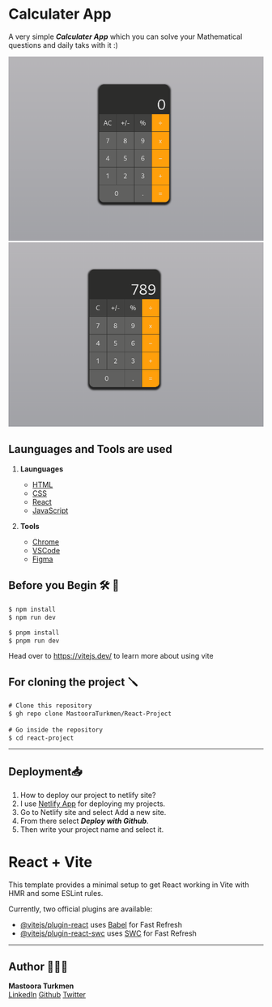 # Calculater App

A very simple **_Calculater App_** which you can solve your Mathematical questions and daily taks with it :)

![Alt text](./images/image.png)
![Alt text](./images/image-1.png)


## Launguages and Tools are used

1. **Launguages**
    + [HTML](https://github.com/topics/html)
    + [CSS](https://github.com/topics/css)
    + [React](https://github.com/topics/react)
    + [JavaScript](https://github.com/topics/javascript)

2. **Tools** 
    + [Chrome](https://github.com/topics/chrome)
    + [VSCode](https://github.com/topics/vscode)
    + [Figma](https://github.com/topics/figma)


## Before you Begin 🛠 🔨

```
$ npm install
$ npm run dev
```

```
$ pnpm install
$ pnpm run dev
```

Head over to https://vitejs.dev/ to learn more about using vite

## For cloning the project 🪛

```
# Clone this repository
$ gh repo clone MastooraTurkmen/React-Project

# Go inside the repository
$ cd react-project
```

------


## Deployment📥

1. How to deploy our project to netlify site?
2. I use [Netlify App](https://app.netlify.com/) for deploying my projects.
3. Go to Netlify site and select Add a new site.
4. From there select **_Deploy with Github_**.
5. Then write your project name and select it.


# React + Vite

This template provides a minimal setup to get React working in Vite with HMR and some ESLint rules.

Currently, two official plugins are available:

- [@vitejs/plugin-react](https://github.com/vitejs/vite-plugin-react/blob/main/packages/plugin-react/README.md) uses [Babel](https://babeljs.io/) for Fast Refresh
- [@vitejs/plugin-react-swc](https://github.com/vitejs/vite-plugin-react-swc) uses [SWC](https://swc.rs/) for Fast Refresh

------


## Author 👩🏻‍💻 

**Mastoora Turkmen**  
[LinkedIn](https://www.linkedin.com/in/mastoora-turkmen/) 
[Github](https://github.com/MastooraTurkmen/) 
[Twitter](https://twitter.com/MastooraJ22)